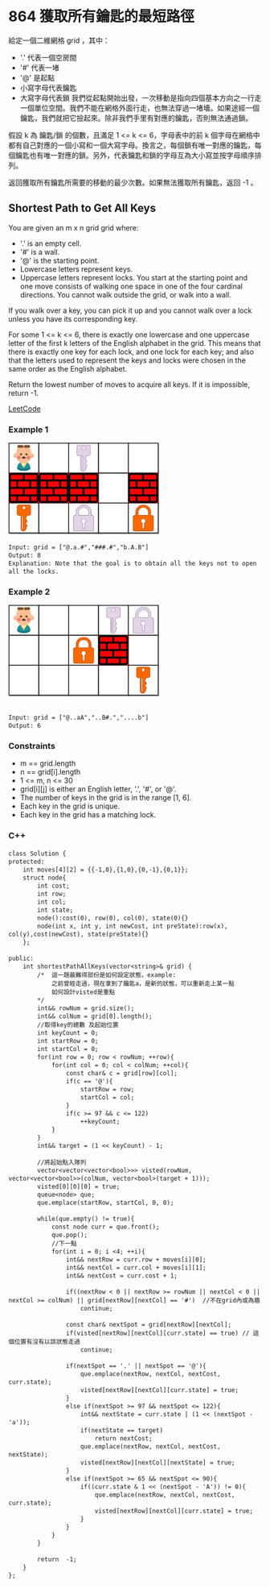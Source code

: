 # 864 獲取所有鑰匙的最短路徑

給定一個二維網格 grid ，其中：

* '.' 代表一個空房間
* '#' 代表一堵
* '@' 是起點
* 小寫字母代表鑰匙
* 大寫字母代表鎖
我們從起點開始出發，一次移動是指向四個基本方向之一行走一個單位空間。我們不能在網格外面行走，也無法穿過一堵墻。如果途經一個鑰匙，我們就把它撿起來。除非我們手里有對應的鑰匙，否則無法通過鎖。

假設 k 為 鑰匙/鎖 的個數，且滿足 1 <= k <= 6，字母表中的前 k 個字母在網格中都有自己對應的一個小寫和一個大寫字母。換言之，每個鎖有唯一對應的鑰匙，每個鑰匙也有唯一對應的鎖。另外，代表鑰匙和鎖的字母互為大小寫並按字母順序排列。

返回獲取所有鑰匙所需要的移動的最少次數。如果無法獲取所有鑰匙，返回 -1 。

##  Shortest Path to Get All Keys

You are given an m x n grid grid where:

* '.' is an empty cell.
* '#' is a wall.
* '@' is the starting point.
* Lowercase letters represent keys.
* Uppercase letters represent locks.
You start at the starting point and one move consists of walking one space in one of the four cardinal directions. You cannot walk outside the grid, or walk into a wall.

If you walk over a key, you can pick it up and you cannot walk over a lock unless you have its corresponding key.

For some 1 <= k <= 6, there is exactly one lowercase and one uppercase letter of the first k letters of the English alphabet in the grid. This means that there is exactly one key for each lock, and one lock for each key; and also that the letters used to represent the keys and locks were chosen in the same order as the English alphabet.

Return the lowest number of moves to acquire all keys. If it is impossible, return -1.

[LeetCode](https://leetcode-cn.com/problems/shortest-path-to-get-all-keys/)

### Example 1

<img src="img/864_1.jpg" width = "300"/>

```
Input: grid = ["@.a.#","###.#","b.A.B"]
Output: 8
Explanation: Note that the goal is to obtain all the keys not to open all the locks.
```

### Example 2

<img src="img/864_2.jpg" width = "300"/>

```

Input: grid = ["@..aA","..B#.","....b"]
Output: 6
```

### Constraints

* m == grid.length
* n == grid[i].length
* 1 <= m, n <= 30
* grid[i][j] is either an English letter, '.', '#', or '@'.
* The number of keys in the grid is in the range [1, 6].
* Each key in the grid is unique.
* Each key in the grid has a matching lock.

### C++ 

```
class Solution {
protected:
    int moves[4][2] = {{-1,0},{1,0},{0,-1},{0,1}};
    struct node{
        int cost;
        int row;
        int col;
        int state;
        node():cost(0), row(0), col(0), state(0){}
        node(int x, int y, int newCost, int preState):row(x), col(y),cost(newCost), state(preState){} 
    };

public:
    int shortestPathAllKeys(vector<string>& grid) {
        /*  這一題最難得部份是如何設定狀態，example:
            之前曾經走過，現在拿到了鑰匙a，是新的狀態，可以重新走上某一點
            如何設計visted是重點
        */
        int&& rowNum = grid.size();
        int&& colNum = grid[0].length();
        //取得key的總數 及起始位置
        int keyCount = 0;
        int startRow = 0;
        int startCol = 0;
        for(int row = 0; row < rowNum; ++row){
            for(int col = 0; col < colNum; ++col){
                const char& c = grid[row][col];
                if(c == '@'){
                    startRow = row;
                    startCol = col;
                }
                if(c >= 97 && c <= 122)
                    ++keyCount;
            }
        }
        int&& target = (1 << keyCount) - 1;

        //將起始點入隊列
        vector<vector<vector<bool>>> visted(rowNum, vector<vector<bool>>(colNum, vector<bool>(target + 1)));
        visted[0][0][0] = true;
        queue<node> que;
        que.emplace(startRow, startCol, 0, 0);

        while(que.empty() != true){
            const node curr = que.front();
            que.pop();
            //下一點
            for(int i = 0; i <4; ++i){
                int&& nextRow = curr.row + moves[i][0];
                int&& nextCol = curr.col + moves[i][1];
                int&& nextCost = curr.cost + 1;
                
                if((nextRow < 0 || nextRow >= rowNum || nextCol < 0 || nextCol >= colNum) || grid[nextRow][nextCol] == '#')  //不在grid內或為牆
                    continue;

                const char& nextSpot = grid[nextRow][nextCol];
                if(visted[nextRow][nextCol][curr.state] == true) // 這個位置有沒有以該狀態走過
                    continue;
                
                if(nextSpot == '.' || nextSpot == '@'){
                    que.emplace(nextRow, nextCol, nextCost, curr.state);
                    visted[nextRow][nextCol][curr.state] = true;
                }
                else if(nextSpot >= 97 && nextSpot <= 122){
                    int&& nextState = curr.state | (1 << (nextSpot - 'a'));
                    if(nextState == target)
                        return nextCost;
                    que.emplace(nextRow, nextCol, nextCost, nextState);
                    visted[nextRow][nextCol][nextState] = true;
                }
                else if(nextSpot >= 65 && nextSpot <= 90){
                    if((curr.state & 1 << (nextSpot - 'A')) != 0){
                        que.emplace(nextRow, nextCol, nextCost, curr.state);
                        visted[nextRow][nextCol][curr.state] = true;
                    }
                }
            }
        }

        return  -1;
    }
};
```

